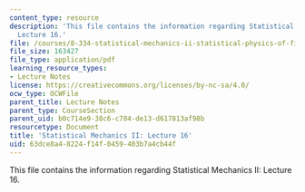 ```yaml
---
content_type: resource
description: 'This file contains the information regarding Statistical Mechanics II:
  Lecture 16.'
file: /courses/8-334-statistical-mechanics-ii-statistical-physics-of-fields-spring-2014/63dce8a48224f14f0459403b7a4cb44f_MIT8_334S14_Lec16.pdf
file_size: 163427
file_type: application/pdf
learning_resource_types:
- Lecture Notes
license: https://creativecommons.org/licenses/by-nc-sa/4.0/
ocw_type: OCWFile
parent_title: Lecture Notes
parent_type: CourseSection
parent_uid: b0c714e9-38c6-c784-de13-d617813af98b
resourcetype: Document
title: 'Statistical Mechanics II: Lecture 16'
uid: 63dce8a4-8224-f14f-0459-403b7a4cb44f
---
```

This file contains the information regarding Statistical Mechanics II: Lecture 16.